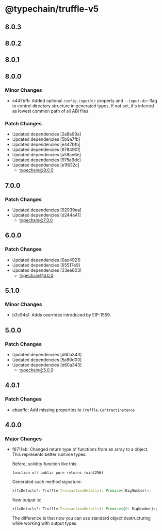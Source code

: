 # @typechain/truffle-v5

## 8.0.3

## 8.0.2

## 8.0.1

## 8.0.0

### Minor Changes

- e447bfb: Added optional `config.inputDir` property and `--input-dir` flag to control directory structure in generated
  types. If not set, it's inferred as lowest common path of all ABI files.

### Patch Changes

- Updated dependencies [3a8a99a]
- Updated dependencies [5b9a7fb]
- Updated dependencies [e447bfb]
- Updated dependencies [978490f]
- Updated dependencies [a59ae6e]
- Updated dependencies [975a9dc]
- Updated dependencies [e1f832c]
  - typechain@8.0.0

## 7.0.0

### Patch Changes

- Updated dependencies [92939ea]
- Updated dependencies [d244e41]
  - typechain@7.0.0

## 6.0.0

### Patch Changes

- Updated dependencies [0ac4921]
- Updated dependencies [95517e9]
- Updated dependencies [33ee803]
  - typechain@6.0.0

## 5.1.0

### Minor Changes

- b3c94a1: Adds overrides introduced by EIP-1559.

## 5.0.0

### Patch Changes

- Updated dependencies [d60a343]
- Updated dependencies [5a60d00]
- Updated dependencies [d60a343]
  - typechain@5.0.0

## 4.0.1

### Patch Changes

- ebaeffc: Add missing properties to `Truffle.ContractInstance`

## 4.0.0

### Major Changes

- f8711eb: Changed return type of functions from an array to a object. This represents better runtime types.

  Before, solidity function like this:

  ```
  function x() public pure returns (uint256)
  ```

  Generated such method signature:

  ```typescript
  x(txDetails?: Truffle.TransactionDetails): Promise<[BigNumber]>;
  ```

  New output is:

  ```typescript
  x(txDetails?: Truffle.TransactionDetails): Promise<{0: BigNumber}>;
  ```

  The difference is that now you can use standard object destructuring while working with output types.
